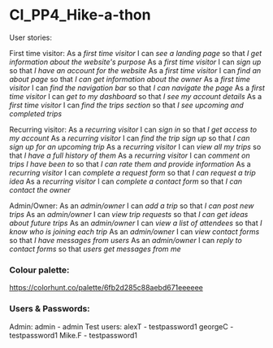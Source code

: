 # CI_PP4_Hike-a-thon

User stories:  
  
First time visitor:
As a *first time visitor* I can *see a landing page* so that *I get information about the website's purpose*
As a *first time visitor* I can *sign up* so that *I have an account for the website*
As a *first time visitor* I can *find an about page* so that *I can get information about the owner*
As a *first time visitor* I can *find the navigation bar* so that *I can navigate the page*
As a *first time visitor* I can *get to my dashboard* so that *I see my account details*
As a *first time visitor* I can *find the trips section* so that *I see upcoming and completed trips*

Recurring visitor:
As a *recurring visitor* I can *sign in* so that *I get access to my account*
As a *recurring visitor* I can *find the trip sign up* so that *I can sign up for an upcoming trip*
As a *recurring visitor* I can *view all my trips* so that *I have a full history of them*
As a *recurring visitor* I can *comment on trips I have been to* so that *I can rate them and provide information*
As a *recurring visitor* I can *complete a request form* so that *I can request a trip idea*
As a *recurring visitor* I can *complete a contact form* so that *I can contact the owner*

Admin/Owner:
As an *admin/owner* I can *add a trip* so that *I can post new trips*
As an *admin/owner* I can *view trip requests* so that *I can get ideas about future trips*
As an *admin/owner* I can *view a list of attendees* so that *I know who is joining each trip*
As an *admin/owner* I can *view contact forms* so that *I have messages from users*
As an *admin/owner* I can *reply to contact forms* so that *users get messages from me*

### Colour palette:
https://colorhunt.co/palette/6fb2d285c88aebd671eeeeee

### Users & Passwords:

Admin: admin - admin
Test users:
alexT - testpassword1
georgeC - testpassword1
Mike.F - testpassword1